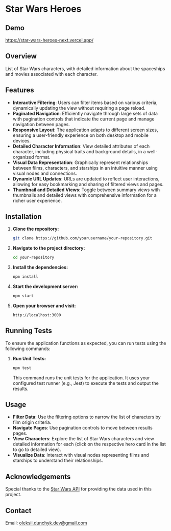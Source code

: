 # Star Wars Heroes

## Demo

https://star-wars-heroes-next.vercel.app/

## Overview

List of Star Wars characters, with detailed information about the spaceships and movies associated with each character.

## Features

- **Interactive Filtering**: Users can filter items based on various criteria, dynamically updating the view without requiring a page reload.
- **Paginated Navigation**: Efficiently navigate through large sets of data with pagination controls that indicate the current page and manage navigation between pages.
- **Responsive Layout**: The application adapts to different screen sizes, ensuring a user-friendly experience on both desktop and mobile devices.
- **Detailed Character Information**: View detailed attributes of each character, including physical traits and background details, in a well-organized format.
- **Visual Data Representation**: Graphically represent relationships between films, characters, and starships in an intuitive manner using visual nodes and connections.
- **Dynamic URL Updates**: URLs are updated to reflect user interactions, allowing for easy bookmarking and sharing of filtered views and pages.
- **Thumbnail and Detailed Views**: Toggle between summary views with thumbnails and detailed views with comprehensive information for a richer user experience.

## Installation
1. **Clone the repository:**

    ```bash
    git clone https://github.com/yourusername/your-repository.git
    ```

2. **Navigate to the project directory:**

    ```bash
    cd your-repository
    ```

3. **Install the dependencies:**

    ```bash
    npm install
    ```

4. **Start the development server:**

    ```bash
    npm start
    ```

5. **Open your browser and visit:**

    ```
    http://localhost:3000
    ```

## Running Tests

To ensure the application functions as expected, you can run tests using the following commands:

1. **Run Unit Tests:**

    ```bash
    npm test
    ```

    This command runs the unit tests for the application. It uses your configured test runner (e.g., Jest) to execute the tests and output the results.

## Usage

- **Filter Data**: Use the filtering options to narrow the list of characters by film origin criteria.
- **Navigate Pages**: Use pagination controls to move between results pages.
- **View Characters**: Explore the list of Star Wars characters and view detailed information for each (click on the respective hero card in the list to go to detailed view).
- **Visualize Data**: Interact with visual nodes representing films and starships to understand their relationships.

## Acknowledgements

Special thanks to the [Star Wars API](https://sw-api.starnavi.io/) for providing the data used in this project.

## Contact

Email: oleksii.dunchyk.dev@gmail.com
